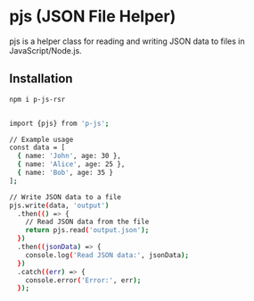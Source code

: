 # pjs (JSON File Helper)

pjs is a helper class for reading and writing JSON data to files in JavaScript/Node.js.

## Installation

```bash
npm i p-js-rsr


import {pjs} from 'p-js';

// Example usage
const data = [
  { name: 'John', age: 30 },
  { name: 'Alice', age: 25 },
  { name: 'Bob', age: 35 }
];

// Write JSON data to a file
pjs.write(data, 'output')
  .then(() => {
    // Read JSON data from the file
    return pjs.read('output.json');
  })
  .then((jsonData) => {
    console.log('Read JSON data:', jsonData);
  })
  .catch((err) => {
    console.error('Error:', err);
  });
